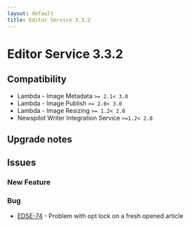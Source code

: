 ```yaml
---
layout: default
title: Editor Service 3.3.2
---
```

<div class="jumbotron">
    <h1>Editor Service 3.3.2</h1>    
    <h2>Compatibility</h2>
    <ul>
        <li>Lambda - Image Metadata <code>&gt;= 2.1</code><code>&lt; 3.0</code></li>
        <li>Lambda - Image Publish <code>&gt;= 2.0</code><code>&lt; 3.0</code></li>
        <li>Lambda - Image Resizing <code>&gt;= 1.2</code><code>&lt; 2.0</code></li>
        <li>Newspilot Writer Integration Service <code>&gt;=1.2</code><code>&lt; 2.0</code></li>
    </ul>
</div>




## Upgrade notes  
        



## Issues  


### New Feature 



### Bug 

 * [EDSE-74](https://jira.infomaker.se/browse/EDSE-74) - Problem with opt lock on a fresh opened article 

